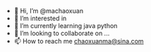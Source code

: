 - 👋 Hi, I’m @machaoxuan
- 👀 I’m interested in 
- 🌱 I’m currently learning  java python
- 💞️ I’m looking to collaborate on ...
- 📫 How to reach me chaoxuanma@sina.com

<!---
machaoxuan/machaoxuan is a ✨ special ✨ repository because its `README.md` (this file) appears on your GitHub profile.
You can click the Preview link to take a look at your changes.
--->
